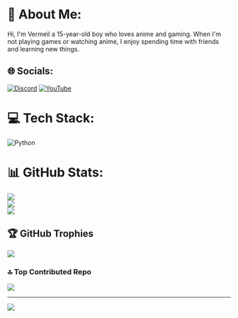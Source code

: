 # 💫 About Me:
Hi, I'm Vermeil a 15-year-old boy who loves anime and gaming. When I'm not playing games or watching anime, I enjoy spending time with friends and learning new things.


## 🌐 Socials:
[![Discord](https://img.shields.io/badge/Discord-%237289DA.svg?logo=discord&logoColor=white)](https://discord.gg/Vermeil#5864) [![YouTube](https://img.shields.io/badge/YouTube-%23FF0000.svg?logo=YouTube&logoColor=white)](https://youtube.com/@VermeilChan)

# 💻 Tech Stack:
![Python](https://img.shields.io/badge/python-3670A0?style=for-the-badge&logo=python&logoColor=ffdd54)
# 📊 GitHub Stats:
![](https://github-readme-stats.vercel.app/api?username=VermeilChan&theme=tokyonight&hide_border=true&include_all_commits=true&count_private=true)<br/>
![](https://github-readme-streak-stats.herokuapp.com/?user=VermeilChan&theme=tokyonight&hide_border=true)<br/>
![](https://github-readme-stats.vercel.app/api/top-langs/?username=VermeilChan&theme=tokyonight&hide_border=true&include_all_commits=true&count_private=true&layout=compact)

## 🏆 GitHub Trophies
![](https://github-profile-trophy.vercel.app/?username=VermeilChan&theme=dracula&no-frame=true&no-bg=false&margin-w=4)

### 🔝 Top Contributed Repo
![](https://github-contributor-stats.vercel.app/api?username=VermeilChan&limit=5&theme=dark&combine_all_yearly_contributions=true)

---
[![](https://visitcount.itsvg.in/api?id=VermeilChan&icon=0&color=10)](https://visitcount.itsvg.in)
